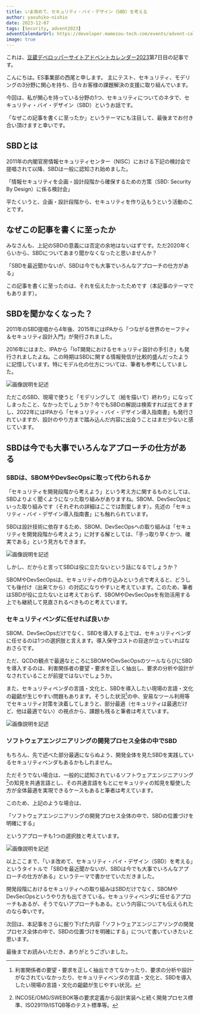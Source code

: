 ```yaml
---
title: いま改めて、セキュリティ・バイ・デザイン（SBD）を考える
author: yasuhiko-nishio
date: 2023-12-07
tags: [Security, advent2023]
adventCalendarUrl: https://developer.mamezou-tech.com/events/advent-calendar/2023/
image: true
---
```

これは、[豆蔵デベロッパーサイトアドベントカレンダー2023](https://developer.mamezou-tech.com/events/advent-calendar/2023/)第7日目の記事です。

こんにちは。ES事業部の西尾と申します。
主にテスト、セキュリティ、モデリングの3分野に関心を持ち、日々お客様の課題解決の支援に取り組んでいます。

今回は、私が関心を持っている分野の1つ、セキュリティについてのネタで、セキュリティ・バイ・デザイン（SBD）というお話です。

「なぜこの記事を書くに至ったか」というテーマにも注目して、最後までお付き合い頂けますと幸いです。

## SBDとは

2011年の内閣官房情報セキュリティセンター（NISC）における下記の検討会で提唱されて以降、SBDは一般に認知され始めました。

「情報セキュリティを企画・設計段階から確保するための方策（SBD: Security By Design）に係る検討会」

平たくいうと、企画・設計段階から、セキュリティを作り込もうという活動のことです。


## なぜこの記事を書くに至ったか

みなさんも、上記のSBDの意義には否定の余地はないはずです。ただ2020年くらいから、SBDについてあまり聞かなくなったと思いませんか？

「SBDを最近聞かないが、SBDは今でも大事でいろんなアプローチの仕方がある」

この記事を書くに至ったのは、それを伝えたかったためです（本記事のテーマでもあります）。

## SBDを聞かなくなった？

2011年のSBD提唱から4年後、2015年にはIPAから「つながる世界のセーフティ＆セキュリティ設計入門」が発行されました。

2016年にはまた、IPAから「IoT開発におけるセキュリティ設計の手引き」も発行されましたよね。この時期はSBDに関する情報発信が比較的盛んだったように記憶しています。特にモデル化の仕方については、筆者も参考にしていました。

![画像説明を記述](/img/blogs/2023/1228_images/tab1.png)

ただこのSBD、現場で使うと「モデリングして（絵を描いて）終わり」になってしまったこと、なかったでしょうか？今でもSBDの解説は検索すれば出てきますし、2022年にはIPAから「セキュリティ・バイ・デザイン導入指南書」も発行されていますが、設計のやり方まで踏み込んだ内容に出会うことはまだ少ないと感じています。

## SBDは今でも大事でいろんなアプローチの仕方がある

### SBDは、SBOMやDevSecOpsに取って代わられるか

「セキュリティを開発段階から考えよう」という考え方に関するものとしては、SBDよりよく聞くようになった取り組みがありますね。SBOM、DevSecOpsといった取り組みです（それぞれの詳細はここでは割愛します）。先述の「セキュリティ・バイ・デザイン導入指南書」にも触れられています。

SBDは設計技術に依存するため、SBOM、DevSecOpsへの取り組みは「セキュリティを開発段階から考えよう」に対する解としては、「手っ取り早くかつ、確実である」という見方もできます。

![画像説明を記述](/img/blogs/2023/1228_images/tab2.png)

しかし、だからと言ってSBDは役に立たないという話になるでしょうか？

SBOMやDevSecOpsは、セキュリティの作り込みという点で考えると、どうしても後付け（出来てから）の対応になりやすいと考えています。このため、筆者はSBDが役に立たないとは考えておらず、SBOMやDevSecOpsを有効活用する上でも継続して見直されるべきものと考えています。


### セキュリティベンダに任せれば良いか

SBOM、DevSecOpsだけでなく、SBDを導入する上では、セキュリティベンダに任せるのは1つの選択肢と言えます。導入保守コストの目途が立っていればなおさらです。

ただ、QCDの観点で最適なところにSBOMやDevSecOpsのツールならびにSBDを導入するのは、利害関係者の要望・要求を正しく抽出し、要求の分析や設計がなされていることが前提ではないでしょうか。

また、セキュリティベンダの言語・文化と、SBDを導入したい現場の言語・文化の齟齬が生じやすい問題もあります。そうした状況[^1]の中、安易なツール利用等でセキュリティ対策を決着してしまうと、部分最適（セキュリティは最適だけど、他は最適でない）の視点から、課題も残ると筆者は考えています。

[^1]: 利害関係者の要望・要求を正しく抽出できてなかったり、要求の分析や設計がなされていなかったり、セキュリティベンダの言語・文化と、SBDを導入したい現場の言語・文化の齟齬が生じやすい状況。

![画像説明を記述](/img/blogs/2023/1228_images/tab3.png)

### ソフトウェアエンジニアリングの開発プロセス全体の中でSBD

もちろん、先で述べた部分最適にならぬよう、開発全体を見たSBDを実践しているセキュリティベンダもあるかもしれません。

ただそうでない場合は、一般的に認知されているソフトウェアエンジニアリング[^2]の知見を共通言語とし、その共通言語をもとにセキュリティの知見を駆使した方が全体最適を実現できるケースもあると筆者は考えています。

[^2]: INCOSE/OMG/SWEBOK等の要求定義から設計実装へと続く開発プロセス標準、ISO29119/ISTQB等のテスト標準等。

このため、上記のような場合は、

「ソフトウェアエンジニアリングの開発プロセス全体の中で、SBDの位置づけを明確にする」

というアプローチも1つの選択肢と考えています。

![画像説明を記述](/img/blogs/2023/1228_images/fig1.png)


以上ここまで、「いま改めて、セキュリティ・バイ・デザイン（SBD）を考える」というタイトルで「SBDを最近聞かないが、SBDは今でも大事でいろんなアプローチの仕方がある」というテーマで書かせていただきました。

開発段階におけるセキュリティへの取り組みはSBDだけでなく、SBOMやDevSecOpsというやり方も出てきている。セキュリティベンダに任せるアプローチもあるが、そうでないアプローチもある。という内容についても伝えられたのなら幸いです。

次回は、本記事をさらに掘り下げた内容「ソフトウェアエンジニアリングの開発プロセス全体の中で、SBDの位置づけを明確にする」について書いていきたいと思います。

最後までお読みいただき、ありがとうございました。
